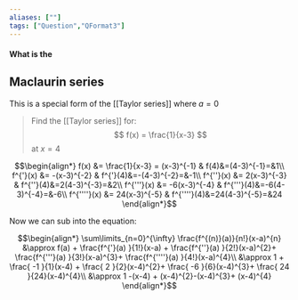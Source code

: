 ```yaml
---
aliases: [""]
tags: ["Question","QFormat3"]
---
```


#### What is the
## Maclaurin series
This is a special form of the [[Taylor series]] where $a=0$

> Find the [[Taylor series]] for:
> $$ f(x) = \frac{1}{x-3} $$
> at $x=4$

$$\begin{align*}
 f(x) &= \frac{1}{x-3} = (x-3)^{-1} & f(4)&=(4-3)^{-1}=&1\\
f^{'}(x) &= -(x-3)^{-2} & f^{'}(4)&=-(4-3)^{-2}=&-1\\
f^{''}(x) &= 2(x-3)^{-3} & f^{''}(4)&=2(4-3)^{-3}=&2\\
f^{'''}(x) &= -6(x-3)^{-4} & f^{'''}(4)&=-6(4-3)^{-4}=&-6\\
f^{''''}(x) &= 24(x-3)^{-5} & f^{''''}(4)&=24(4-3)^{-5}=&24
\end{align*}$$

Now we can sub into the equation:

$$\begin{align*}
\sum\limits_{n=0}^{\infty} \frac{f^{(n)}(a)}{n!}(x-a)^{n} &\approx f(a) + \frac{f^{'}(a) }{1!}(x-a) + \frac{f^{''}(a) }{2!}(x-a)^{2}+ \frac{f^{'''}(a) }{3!}(x-a)^{3}+ \frac{f^{''''}(a) }{4!}(x-a)^{4}\\
&\approx 1 + \frac{ -1 }{1}(x-4) + \frac{ 2 }{2}(x-4)^{2}+ \frac{ -6 }{6}(x-4)^{3}+ \frac{ 24 }{24}(x-4)^{4}\\
&\approx 1 -(x-4) + (x-4)^{2}-(x-4)^{3}+ (x-4)^{4}
\end{align*}$$

